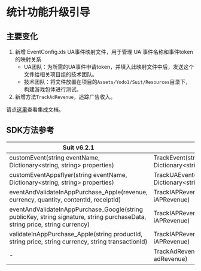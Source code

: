 # 统计功能升级引导

## 主要变化

1. 新增 EventConfig.xls UA事件映射文件，用于管理 UA 事件名称和事件token的映射关系
   * UA团队：为所需的UA事件申请token，并填入此映射文件中后，发送这个文件给相关项目组的技术团队。
   * 技术团队：将文件放置在项目的`Assets/Yodo1/Suit/Resources`目录下，构建游戏包体进行测试。
2. 新增方法`TrackAdRevenue`，追踪广告收入。

请点[这里](/zh/unity/modules/analyze)查看集成文档。

## SDK方法参考

| Suit v6.2.1                                                                                                                  | Suit v6.3.0                                                           |
|------------------------------------------------------------------------------------------------------------------------------|-----------------------------------------------------------------------|
| customEvent(string eventName, Dictionary<string, string> properties)                                                         | TrackEvent(string eventName, Dictionary<string, string> properties)   |
| customEventAppsflyer(string eventName, Dictionary<string, string> properties)                                                | TrackUAEvent(string eventName, Dictionary<string, string> properties) |
| eventAndValidateInAppPurchase_Apple(revenue, currency, quantity, contentId, receiptId)                                       | TrackIAPRevenue(Yodo1U3dIAPRevenue iAPRevenue)                        |
| eventAndValidateInAppPurchase_Google(string publicKey, string signature, string purchaseData, string price, string currency) | TrackIAPRevenue(Yodo1U3dIAPRevenue iAPRevenue)                        |
| validateInAppPurchase_Apple(string productId, string price, string currency, string transactionId)                           | TrackIAPRevenue(Yodo1U3dIAPRevenue iAPRevenue)                        |
| -                                                                                                                            | TrackAdRevenue(Yodo1U3dAdRevenue adRevenue)                           |